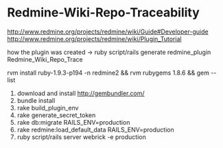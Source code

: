 Redmine-Wiki-Repo-Traceability
==============================

http://www.redmine.org/projects/redmine/wiki/Guide#Developer-guide
http://www.redmine.org/projects/redmine/wiki/Plugin_Tutorial

how the plugin was created -> ruby script/rails generate redmine_plugin Redmine_Wiki_Repo_Trace

rvm install ruby-1.9.3-p194 -n redmine2  && rvm rubygems 1.8.6 && gem --list

1. download and install http://gembundler.com/
2. bundle install
3. rake build_plugin_env
4. rake generate_secret_token
5. rake db:migrate RAILS_ENV=production
6. rake redmine:load_default_data RAILS_ENV=production
7. ruby script/rails server webrick -e production


